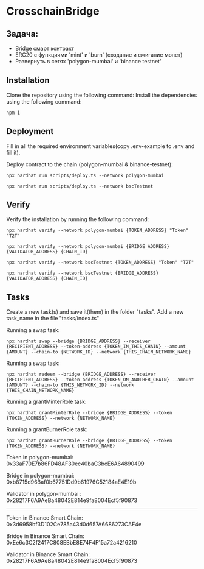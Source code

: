 # СrosschainBridge

## Задача:
- Bridge смарт контракт
- ERC20 с функциями 'mint' и 'burn' (создание и сжигание монет)
- Развернуть в сетях 'polygon-mumbai' и 'binance testnet'

## Installation
Clone the repository using the following command:
Install the dependencies using the following command:
```shell
npm i
```

## Deployment

Fill in all the required environment variables(copy .env-example to .env and fill it). 

Deploy contract to the chain (polygon-mumbai & binance-testnet):
```shell
npx hardhat run scripts/deploy.ts --network polygon-mumbai
```
```shell
npx hardhat run scripts/deploy.ts --network bscTestnet
```

## Verify

Verify the installation by running the following command:
```shell
npx hardhat verify --network polygon-mumbai {TOKEN_ADDRESS} "Token" "T2T"
```

```shell
npx hardhat verify --network polygon-mumbai {BRIDGE_ADDRESS} {VALIDATOR_ADDRESS} {CHAIN_ID}
```

```shell
npx hardhat verify --network bscTestnet {TOKEN_ADDRESS} "Token" "T2T"
```

```shell
npx hardhat verify --network bscTestnet {BRIDGE_ADDRESS} {VALIDATOR_ADDRESS} {CHAIN_ID}
```

## Tasks

Create a new task(s) and save it(them) in the folder "tasks". Add a new task_name in the file "tasks/index.ts"

Running a swap task:
```shell
npx hardhat swap --bridge {BRIDGE_ADDRESS} --receiver {RECIPIENT_ADDRESS} --token-address {TOKEN_IN_THIS_CHAIN} --amount {AMOUNT} --chain-to {NETWORK_ID} --network {THIS_CHAIN_NETWORK_NAME}
```

Running a swap task:
```shell
npx hardhat redeem --bridge {BRIDGE_ADDRESS} --receiver {RECIPIENT_ADDRESS} --token-address {TOKEN_ON_ANOTHER_CHAIN} --amount {AMOUNT} --chain-to {THIS_NETWORK_ID} --network {THIS_CHAIN_NETWORK_NAME}
```

Running a grantMinterRole task:
```shell
npx hardhat grantMinterRole --bridge {BRIDGE_ADDRESS} --token {TOKEN_ADDRESS} --network {NETWORK_NAME}
```

Running a grantBurnerRole task:
```shell
npx hardhat grantBurnerRole --bridge {BRIDGE_ADDRESS} --token {TOKEN_ADDRESS} --network {NETWORK_NAME}
```

Token in polygon-mumbai: 0x33aF70E7b86FD48AF30ec40baC3bcE6A64890499

Bridge in polygon-mumbai: 0xb8715d96Baf0b67751Dd9b61976C52184aE4E19b

Validator in polygon-mumbai : 0x28217F6A9AeBa48042E814e9fa8004Ecf5f90873

-------------------------------------------------------------------------

Token in Binance Smart Chain: 0x3d6958bf3D102Ce785a43d0d657A6686273CAE4e

Bridge in Binance Smart Chain: 0xEe6c3C2f2417C808EBbE8E74F4F15a72a4216210

Validator in Binance Smart Chain: 0x28217F6A9AeBa48042E814e9fa8004Ecf5f90873